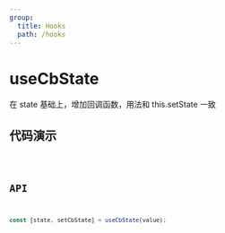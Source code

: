 ```yaml
---
group:
  title: Hooks
  path: /hooks
---
```


# useCbState

在 state 基础上，增加回调函数，用法和 this.setState 一致

## 代码演示

<code src='./demo' />

## API

```javascript
const [state, setCbState] = useCbState(value);
```
